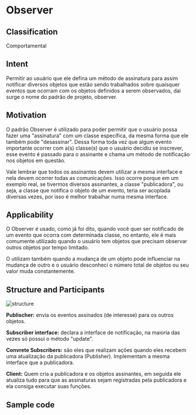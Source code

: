 # Observer 

## Classification
Comportamental 

## Intent
Permitir ao usuário que ele defina um método de assinatura para assim notificar diversos objetos que estão sendo trabalhados sobre quaisquer eventos que ocorram com os objetos definidos a serem observados, dai surge o nome do padrão de projeto, observer.

## Motivation
O padrão Observer é utilizado para poder permitir que o usuário possa fazer uma "assinatura" com um classe específica, da mesma forma que ele também pode "desassinar". Dessa forma toda vez que algum evento importante ocorrer com a(s) classe(s) que o usuário decidiu se inscrever, esse evento é passado para o assinante e chama um método de notificação nos objetos em questão.

Vale lembrar que todos os assinantes devem utilizar a mesma interface e nela devem ocorrer todas as comunicações. Isso ocorre porque em um exemplo real, se tivermos diversos assinantes, a classe "publicadora", ou seja, a classe que notifica o objeto de um evento, teria ser acoplada diversas vezes, por isso é melhor trabalhar numa mesma interface.

## Applicability

O Observer é usado, como já foi dito, quando você quer ser notificado de um evento que ocorra com determinada classe, no entanto, ele é mais comumente utilizado quando o usuário tem objetos que precisam observar outros objetos por tempo limitado.

O utilizam também quando a mudança de um objeto pode influenciar na mudança de outro e o usuário desconheci o número total de objetos ou seu valor muda constantemente.

## Structure and Participants

![structure](https://user-images.githubusercontent.com/71103252/96522704-610c2d80-124a-11eb-84a4-8631039546ec.png)

**Publischer:** envia os eventos assinados (de interesse) para os outros objetos.

**Subscriber interface:** declara a interface de notificação, na maioria das vezes só possui o método "update".

**Convrete Subscribers:** são eles que realizam ações quando eles recebem uma atualização da publicadora (Publisher). Implementam a mesma interface que a publicadora.

**Client:** Quem cria a publicadora e os objetos assinantes, em seguida ele atualiza tudo para que as assinaturas sejam registradas pela publicadora e ela consiga executar suas funções.

## Sample code 



